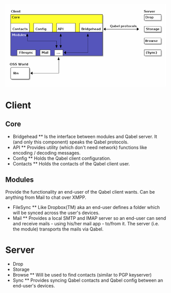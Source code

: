 ![architectural_overview.png](images/architectural_overview.png)

# Client

## Core
* Bridgehead
** Is the interface between modules and Qabel server. It (and only this component) speaks the Qabel protocols.
* API
** Provides utility (which don't need network) functions like encoding / decoding messages.
* Config
** Holds the Qabel client configuration.
* Contacts
** Holds the contacts of the Qabel client user.

## Modules
Provide the functionality an end-user of the Qabel client wants. Can be anything from Mail to chat over XMPP.
* FileSync
** Like Dropbox(TM) aka an end-user defines a folder which will be synced across the user's devices.
* Mail
** Provides a local SMTP and IMAP server so an end-user can send and receive mails - using his/her mail app - to/from it. The server (i.e. the module) transports the mails via Qabel.

# Server
* Drop
* Storage
* Browse
** Will be used to find contacts (similar to PGP keyserver)
* Sync
** Provides syncing Qabel contacts and Qabel config between an end-user's devices.